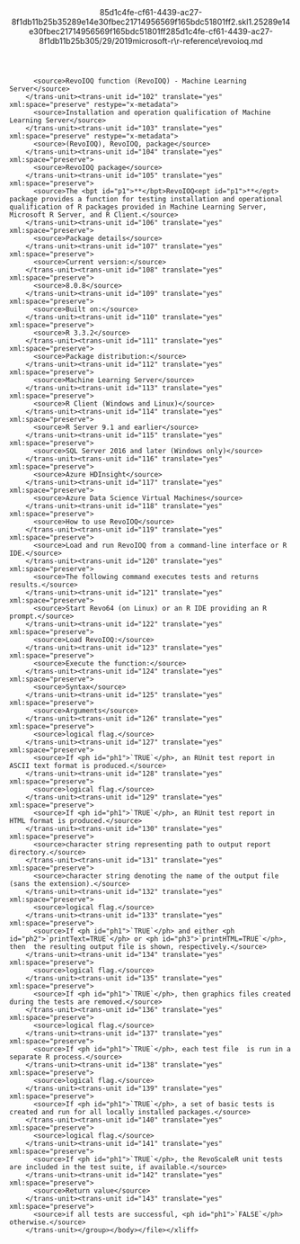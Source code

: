 <?xml version="1.0"?><xliff version="1.2" xmlns="urn:oasis:names:tc:xliff:document:1.2" xmlns:xsi="http://www.w3.org/2001/XMLSchema-instance" xsi:schemaLocation="urn:oasis:names:tc:xliff:document:1.2 xliff-core-1.2-transitional.xsd"><file datatype="xml" original="revoioq.md" source-language="en-US" target-language="en-US"><header><tool tool-id="mdxliff" tool-name="mdxliff" tool-version="1.0-8ab897d" tool-company="Microsoft" /><xliffext:skl_file_name xmlns:xliffext="urn:microsoft:content:schema:xliffextensions">85d1c4fe-cf61-4439-ac27-8f1db11b25b35289e14e30fbec21714956569f165bdc51801ff2.skl</xliffext:skl_file_name><xliffext:version xmlns:xliffext="urn:microsoft:content:schema:xliffextensions">1.2</xliffext:version><xliffext:ms.openlocfilehash xmlns:xliffext="urn:microsoft:content:schema:xliffextensions">5289e14e30fbec21714956569f165bdc51801ff2</xliffext:ms.openlocfilehash><xliffext:ms.sourcegitcommit xmlns:xliffext="urn:microsoft:content:schema:xliffextensions">85d1c4fe-cf61-4439-ac27-8f1db11b25b3</xliffext:ms.sourcegitcommit><xliffext:ms.lasthandoff xmlns:xliffext="urn:microsoft:content:schema:xliffextensions">05/29/2019</xliffext:ms.lasthandoff><xliffext:ms.openlocfilepath xmlns:xliffext="urn:microsoft:content:schema:xliffextensions">microsoft-r\r-reference\revoioq.md</xliffext:ms.openlocfilepath></header><body><group id="content" extype="content"><trans-unit id="101" translate="yes" xml:space="preserve" restype="x-metadata">
          <source>RevoIOQ function (RevoIOQ) - Machine Learning Server</source>
        </trans-unit><trans-unit id="102" translate="yes" xml:space="preserve" restype="x-metadata">
          <source>Installation and operation qualification of Machine Learning Server</source>
        </trans-unit><trans-unit id="103" translate="yes" xml:space="preserve" restype="x-metadata">
          <source>(RevoIOQ), RevoIOQ, package</source>
        </trans-unit><trans-unit id="104" translate="yes" xml:space="preserve">
          <source>RevoIOQ package</source>
        </trans-unit><trans-unit id="105" translate="yes" xml:space="preserve">
          <source>The <bpt id="p1">**</bpt>RevoIOQ<ept id="p1">**</ept> package provides a function for testing installation and operational qualification of R packages provided in Machine Learning Server, Microsoft R Server, and R Client.</source>
        </trans-unit><trans-unit id="106" translate="yes" xml:space="preserve">
          <source>Package details</source>
        </trans-unit><trans-unit id="107" translate="yes" xml:space="preserve">
          <source>Current version:</source>
        </trans-unit><trans-unit id="108" translate="yes" xml:space="preserve">
          <source>8.0.8</source>
        </trans-unit><trans-unit id="109" translate="yes" xml:space="preserve">
          <source>Built on:</source>
        </trans-unit><trans-unit id="110" translate="yes" xml:space="preserve">
          <source>R 3.3.2</source>
        </trans-unit><trans-unit id="111" translate="yes" xml:space="preserve">
          <source>Package distribution:</source>
        </trans-unit><trans-unit id="112" translate="yes" xml:space="preserve">
          <source>Machine Learning Server</source>
        </trans-unit><trans-unit id="113" translate="yes" xml:space="preserve">
          <source>R Client (Windows and Linux)</source>
        </trans-unit><trans-unit id="114" translate="yes" xml:space="preserve">
          <source>R Server 9.1 and earlier</source>
        </trans-unit><trans-unit id="115" translate="yes" xml:space="preserve">
          <source>SQL Server 2016 and later (Windows only)</source>
        </trans-unit><trans-unit id="116" translate="yes" xml:space="preserve">
          <source>Azure HDInsight</source>
        </trans-unit><trans-unit id="117" translate="yes" xml:space="preserve">
          <source>Azure Data Science Virtual Machines</source>
        </trans-unit><trans-unit id="118" translate="yes" xml:space="preserve">
          <source>How to use RevoIOQ</source>
        </trans-unit><trans-unit id="119" translate="yes" xml:space="preserve">
          <source>Load and run RevoIOQ from a command-line interface or R IDE.</source>
        </trans-unit><trans-unit id="120" translate="yes" xml:space="preserve">
          <source>The following command executes tests and returns results.</source>
        </trans-unit><trans-unit id="121" translate="yes" xml:space="preserve">
          <source>Start Revo64 (on Linux) or an R IDE providing an R prompt.</source>
        </trans-unit><trans-unit id="122" translate="yes" xml:space="preserve">
          <source>Load RevoIOQ:</source>
        </trans-unit><trans-unit id="123" translate="yes" xml:space="preserve">
          <source>Execute the function:</source>
        </trans-unit><trans-unit id="124" translate="yes" xml:space="preserve">
          <source>Syntax</source>
        </trans-unit><trans-unit id="125" translate="yes" xml:space="preserve">
          <source>Arguments</source>
        </trans-unit><trans-unit id="126" translate="yes" xml:space="preserve">
          <source>logical flag.</source>
        </trans-unit><trans-unit id="127" translate="yes" xml:space="preserve">
          <source>If <ph id="ph1">`TRUE`</ph>, an RUnit test report in ASCII text format is produced.</source>
        </trans-unit><trans-unit id="128" translate="yes" xml:space="preserve">
          <source>logical flag.</source>
        </trans-unit><trans-unit id="129" translate="yes" xml:space="preserve">
          <source>If <ph id="ph1">`TRUE`</ph>, an RUnit test report in HTML format is produced.</source>
        </trans-unit><trans-unit id="130" translate="yes" xml:space="preserve">
          <source>character string representing path to output report directory.</source>
        </trans-unit><trans-unit id="131" translate="yes" xml:space="preserve">
          <source>character string denoting the name of the output file (sans the extension).</source>
        </trans-unit><trans-unit id="132" translate="yes" xml:space="preserve">
          <source>logical flag.</source>
        </trans-unit><trans-unit id="133" translate="yes" xml:space="preserve">
          <source>If <ph id="ph1">`TRUE`</ph> and either <ph id="ph2">`printText=TRUE`</ph> or <ph id="ph3">`printHTML=TRUE`</ph>, then  the resulting output file is shown, respectively.</source>
        </trans-unit><trans-unit id="134" translate="yes" xml:space="preserve">
          <source>logical flag.</source>
        </trans-unit><trans-unit id="135" translate="yes" xml:space="preserve">
          <source>If <ph id="ph1">`TRUE`</ph>, then graphics files created during the tests are removed.</source>
        </trans-unit><trans-unit id="136" translate="yes" xml:space="preserve">
          <source>logical flag.</source>
        </trans-unit><trans-unit id="137" translate="yes" xml:space="preserve">
          <source>If <ph id="ph1">`TRUE`</ph>, each test file  is run in a separate R process.</source>
        </trans-unit><trans-unit id="138" translate="yes" xml:space="preserve">
          <source>logical flag.</source>
        </trans-unit><trans-unit id="139" translate="yes" xml:space="preserve">
          <source>If <ph id="ph1">`TRUE`</ph>, a set of basic tests is created and run for all locally installed packages.</source>
        </trans-unit><trans-unit id="140" translate="yes" xml:space="preserve">
          <source>logical flag.</source>
        </trans-unit><trans-unit id="141" translate="yes" xml:space="preserve">
          <source>If <ph id="ph1">`TRUE`</ph>, the RevoScaleR unit tests are included in the test suite, if available.</source>
        </trans-unit><trans-unit id="142" translate="yes" xml:space="preserve">
          <source>Return value</source>
        </trans-unit><trans-unit id="143" translate="yes" xml:space="preserve">
          <source>if all tests are successful, <ph id="ph1">`FALSE`</ph> otherwise.</source>
        </trans-unit></group></body></file></xliff>